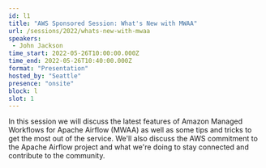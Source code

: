 ```yaml
---
id: l1
title: "AWS Sponsored Session: What's New with MWAA"
url: /sessions/2022/whats-new-with-mwaa
speakers:
 - John Jackson
time_start: 2022-05-26T10:00:00.000Z
time_end: 2022-05-26T10:40:00.000Z
format: "Presentation"
hosted_by: "Seattle"
presence: "onsite"
block: l
slot: 1
---
```


In this session we will discuss the latest features of Amazon Managed Workflows for Apache Airflow (MWAA) as well as some tips and tricks to get the most out of the service. We'll also discuss the AWS commitment to the Apache Airflow project and what we're doing to stay connected and contribute to the community.